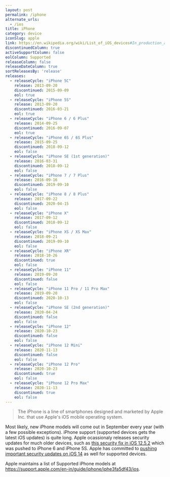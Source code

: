 ```yaml
---
layout: post
permalink: /iphone
alternate_urls:
  - /ios
title: iPhone
category: device
iconSlug: apple
link: https://en.wikipedia.org/wiki/List_of_iOS_devices#In_production_and_supported
discontinuedColumn: true
activeSupportColumn: false
eolColumn: Supported
releaseColumn: false
releaseDateColumn: true
sortReleasesBy: 'release'
releases:
  - releaseCycle: "iPhone 5C"
    release: 2013-09-20
    discontinued: 2015-09-09
    eol: true
  - releaseCycle: "iPhone 5S"
    release: 2013-09-20
    discontinued: 2016-03-21
    eol: true
  - releaseCycle: "iPhone 6 / 6 Plus"
    release: 2014-09-25
    discontinued: 2016-09-07
    eol: true
  - releaseCycle: "iPhone 6S / 6S Plus"
    release: 2015-09-25
    discontinued: 2018-09-12
    eol: false
  - releaseCycle: "iPhone SE (1st generation)"
    release: 2016-03-31
    discontinued: 2018-09-12
    eol: false
  - releaseCycle: "iPhone 7 / 7 Plus"
    release: 2016-09-16
    discontinued: 2019-09-10
    eol: false
  - releaseCycle: "iPhone 8 / 8 Plus"
    release: 2017-09-22
    discontinued: 2020-04-15
    eol: false
  - releaseCycle: "iPhone X"
    release: 2017-09-12
    discontinued: 2018-09-12
    eol: false
  - releaseCycle: "iPhone XS / XS Max"
    release: 2018-09-21
    discontinued: 2019-09-10
    eol: false
  - releaseCycle: "iPhone XR"
    release: 2018-10-26
    discontinued: true
    eol: false
  - releaseCycle: "iPhone 11"
    release: 2019-09-20
    discontinued: false
    eol: false
  - releaseCycle: "iPhone 11 Pro / 11 Pro Max"
    release: 2019-09-20
    discontinued: 2020-10-13
    eol: false
  - releaseCycle: "iPhone SE (2nd generation)"
    release: 2020-04-24
    discontinued: false
    eol: false
  - releaseCycle: "iPhone 12"
    release: 2020-10-23
    discontinued: false
    eol: false
  - releaseCycle: "iPhone 12 Mini"
    release: 2020-11-13
    discontinued: false
    eol: false
  - releaseCycle: "iPhone 12 Pro"
    release: 2020-10-23
    discontinued: true
    eol: false
  - releaseCycle: "iPhone 12 Pro Max"
    release: 2020-11-13
    discontinued: true
    eol: false
---
```


> The iPhone is a line of smartphones designed and marketed by Apple Inc. that use Apple's iOS mobile operating system.

Most likely, new iPhone models will come out in September every year (with a few possible exceptions). iPhone support (supported devices gets the latest iOS updates) is quite long. Apple ocassionaly releases security updates for much older devices, such as [this security fix in iOS 12.5.2](https://support.apple.com/en-us/HT212257) which was pushed to iPhone 6 and iPhone 5S. Apple has committed to [pushing important security updates on iOS 14][ios14] as well for supported devices.

Apple maintains a list of Supported iPhone models at <https://support.apple.com/en-in/guide/iphone/iphe3fa5df43/ios>.


[ios14]: https://www.apple.com/ios/ios-15/features/#:~:text=Settings-,Software%20Updates,-iOS%20may%20now "You can update to the latest version of iOS 15 as soon as it’s released for the latest features and most complete set of security updates. Or continue on iOS 14 and still get important security updates."
